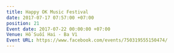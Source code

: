 ```yaml
---
title: Happy OK Music Festival
date: 2017-07-17 07:57:00 +07:00
position: 21
Event date: 2017-07-22 00:00:00 +07:00
Venue: Hồ Suối Hai - Ba Vì
Event URL: https://www.facebook.com/events/750319555150474/
---
```


